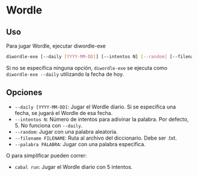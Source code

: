 # Wordle

## Uso

Para jugar Wordle, ejecutar diwordle-exe

```bash
diwordle-exe [--daily [YYYY-MM-DD]] [--intentos N] [--random] [--filename FILENAME] [--palabra PALABRA]
```

Si no se especifica ninguna opción, `diwordle-exe` se ejecuta como `diwordle-exe --daily` utilizando la fecha de hoy.

## Opciones

- `--daily [YYYY-MM-DD]`: Jugar el Wordle diario. Si se especifica una fecha, se jugará el Wordle de esa fecha.
- `--intentos N`: Número de intentos para adivinar la palabra. Por defecto, 5. No funciona con `--daily`.
- `--random`: Jugar con una palabra aleatoria.
- `--filename FILENAME`: Ruta al archivo del diccionario. Debe ser .txt.
- `--palabra PALABRA`: Jugar con una palabra específica.

O para simplificar pueden correr:
- `cabal run`: Jugar el Wordle diario con 5 intentos.
